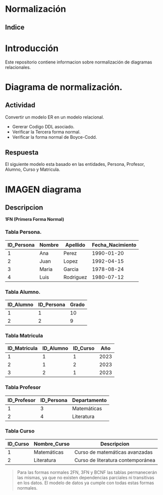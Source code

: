# Normalización 
## Indice

# Introducción
Este repositorio contiene informacion sobre normalización de diagramas relacionales.

# Diagrama de normalización.
## Actividad 
Convertir un modelo ER en un modelo relacional.
+ Gererar Codigo DDL asociado.
+  Verificar la Tercera forma normal.
+ Verificar la forma normal de Boyce-Codd.

## Respuesta
El siguiente modelo esta basado  en las entidades, Persona, Profesor, Alumno, Curso y Matricula.

# IMAGEN diagrama


## Descripcion

**1FN (Primera Forma Normal)**

 ### Tabla Persona.

| ID_Persona | Nombre | Apellido | Fecha_Nacimiento |
|------------|--------|----------|------------------|
| 1          | Ana    | Perez    | 1990-01-20       |
| 2          | Juan   | Lopez    | 1992-04-15       |
| 3          | Maria  | Garcia   | 1978-08-24       |
| 4          | Luis   | Rodriguez| 1980-07-12       |

 ### Tabla Alumno.
 
 | ID_Alumno | ID_Persona | Grado |
|-----------|------------|-------|
| 1         | 1          | 10    |
| 2         | 2          | 9     |

### Tabla Matricula

| ID_Matricula | ID_Alumno | ID_Curso | Año |
|--------------|-----------|----------|-----|
| 1            | 1         | 1        | 2023|
| 2            | 1         | 2        | 2023|
| 3            | 2         | 1        | 2023|


### Tabla Profesor

| ID_Profesor | ID_Persona | Departamento |
|-------------|------------|--------------|
| 1           | 3          | Matemáticas  |
| 2           | 4          | Literatura   |

### Tabla Curso 
| ID_Curso | Nombre_Curso | Descripcion |
|----------|--------------|-------------|
| 1        | Matemáticas  | Curso de matemáticas avanzadas |
| 2        | Literatura   | Curso de literatura contemporánea |

> Para las formas normales 2FN, 3FN y BCNF las tablas permanecerán las mismas, ya que no existen dependencias parciales ni transitivas en los datos. El modelo de datos ya cumple con todas estas formas normales.
